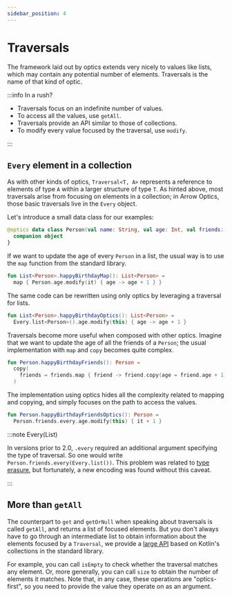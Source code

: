 ```yaml
---
sidebar_position: 4
---
```


# Traversals

The framework laid out by optics extends very nicely to values like lists, which
may contain any potential number of elements. Traversals is the name of that kind of
optic.

:::info In a rush?

- Traversals focus on an indefinite number of values.
- To access all the values, use `getAll`.
- Traversals provide an API similar to those of collections.
- To modify every value focused by the traversal, use `modify`.

:::

<!--- TEST_NAME Traversal -->

<!--- INCLUDE .*
import io.kotest.matchers.shouldBe
-->

## `Every` element in a collection

As with other kinds of optics, `Traversal<T, A>` represents a reference to elements
of type `A` within a larger structure of type `T`. As hinted above, most
traversals arise from focusing on elements in a collection; in Arrow Optics,
those basic traversals live in the `Every` object.

Let's introduce a small data class for our examples:

<!--- INCLUDE
import arrow.optics.*
import arrow.optics.dsl.*
-->

```kotlin
@optics data class Person(val name: String, val age: Int, val friends: List<Person>) {
  companion object
}
```

If we want to update the age of every `Person` in a list, the usual way is to
use the `map` function from the standard library.

```kotlin
fun List<Person>.happyBirthdayMap(): List<Person> =
  map { Person.age.modify(it) { age -> age + 1 } }
```

The same code can be rewritten using only optics by leveraging a traversal for
lists.

```kotlin
fun List<Person>.happyBirthdayOptics(): List<Person> =
  Every.list<Person>().age.modify(this) { age -> age + 1 }
```

Traversals become more useful when composed with other optics. Imagine that we
want to update the age of all the friends of a `Person`; the usual implementation
with `map` and `copy` becomes quite complex.

```kotlin
fun Person.happyBirthdayFriends(): Person =
  copy(
    friends = friends.map { friend -> friend.copy(age = friend.age + 1) }
  )
```

The implementation using optics hides all the complexity related to mapping
and copying, and simply focuses on the path to access the values.

```kotlin
fun Person.happyBirthdayFriendsOptics(): Person =
  Person.friends.every.age.modify(this) { it + 1 }
```
<!--- KNIT example-traversal-01.kt -->

:::note Every(List)

In versions prior to 2.0, `.every` required an additional argument specifying
the type of traversal. So one would write `Person.friends.every(Every.list())`.
This problem was related to [type erasure](https://kotlinlang.org/docs/generics.html#type-erasure),
but fortunately, a new encoding was found without this caveat.

:::

## More than `getAll`

The counterpart to `get` and `getOrNull` when speaking about traversals is called
`getAll`, and returns a list of focused elements. But you don't always have to 
go through an intermediate list to obtain information about the elements focused
by a `Traversal`, we provide a [large API](https://apidocs.arrow-kt.io/arrow-optics/arrow.optics/-getter/index.html)
based on Kotlin's collections in the standard library.

For example, you can call `isEmpty` to check whether the traversal matches any
element. Or, more generally, you can call `size` to obtain the number of elements
it matches. Note that, in any case, these operations are "optics-first", so
you need to provide the value they operate on as an argument.
